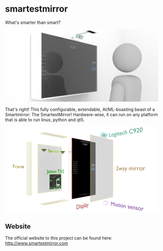 # smartestmirror
What's smarter than smart?

![Smartmirror 3D rendering](/doc/cropped-mirror_complete.png)

That's right! This fully configurable, extendable, AI/ML-boasting beast of a Smartmirror: The SmartestMirror!
Hardware-wise, it can run on any platform that is able to run linux, python and qt5.

![Smartmirror hardware rendering](/doc/mirror_portrait_split.png)

## Website
The official website to this project can be found here: http://www.smartestmirror.com

